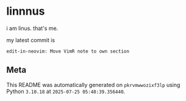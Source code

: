 # linnnus

i am linus. that's me.

my latest commit is

```
edit-in-neovim: Move VimR note to own section
```

## Meta

This README was automatically generated on `pkrvmwwozixf3lp` using Python
`3.10.18` at `2025-07-25 05:48:39.356440`.
